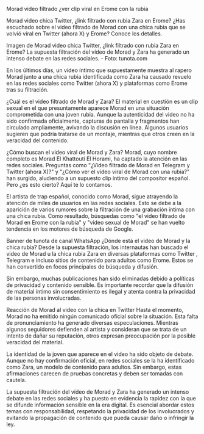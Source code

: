 Morad video filtrado ¿ver clip viral en Erome con la rubia

Morad video chica Twitter, ¿link filtrado con rubia Zara en Erome?
¿Has escuchado sobre el video filtrado de Morad con una chica rubia que se volvió viral en Twitter (ahora X) y Erome? Conoce los detalles.

Imagen de Morad video chica Twitter, ¿link filtrado con rubia Zara en Erome?
La supuesta filtración del vídeo de Morad y Zara ha generado un intenso debate en las redes sociales. - Foto: tunota.com

En los últimos días, un video íntimo que supuestamente muestra al rapero Morad junto a una chica rubia identificada como Zara ha causado revuelo en las redes sociales como Twitter (ahora X) y plataformas como Erome tras su filtración.

¿Cuál es el video filtrado de Morad y Zara?
El material en cuestión es un clip sexual en el que presuntamente aparece Morad en una situación comprometida con una joven rubia. Aunque la autenticidad del video no ha sido confirmada oficialmente, capturas de pantalla y fragmentos han circulado ampliamente, avivando la discusión en línea. Algunos usuarios sugieren que podría tratarse de un montaje, mientras que otros creen en la veracidad del contenido.


¿Cómo buscan el video viral de Morad y Zara?
Morad, cuyo nombre completo es Morad El Khattouti El Horami, ha captado la atención en las redes sociales. Preguntas como "¿Video filtrado de Morad en Telegram y Twitter (ahora X)?" y "¿Cómo ver el video viral de Morad con una rubia?" han surgido, aludiendo a un supuesto clip íntimo del compositor español. Pero ¿es esto cierto? Aquí te lo contamos.


El artista de trap español, conocido como Morad, sigue atrayendo la atención de miles de usuarios en las redes sociales. Esto se debe a la aparición de varios rumores sobre la filtración de una grabación íntima con una chica rubia. Como resultado, búsquedas como "el video filtrado de Morad en Erome con la rubia" y "video sexual de Morad" se han vuelto tendencia en los motores de búsqueda de Google.

Banner de tunota de canal WhatsApp
¿Dónde está el video de Morad y la chica rubia?
Desde la supuesta filtración, los internautas han buscado el video de Morad u la chica rubia Zara en diversas plataformas como Twitter , Telegram e incluso sitios de contenido para adultos como Erome. Estos se han convertido en focos principales de búsqueda y difusión.

Sin embargo, muchas publicaciones han sido eliminadas debido a políticas de privacidad y contenido sensible. Es importante recordar que la difusión de material íntimo sin consentimiento es ilegal y atenta contra la privacidad de las personas involucradas.

Reacción de Morad al video con la chica en Twitter
Hasta el momento, Morad no ha emitido ningún comunicado oficial sobre la situación. Esta falta de pronunciamiento ha generado diversas especulaciones. Mientras algunos seguidores defienden al artista y consideran que se trata de un intento de dañar su reputación, otros expresan preocupación por la posible veracidad del material.

La identidad de la joven que aparece en el video ha sido objeto de debate. Aunque no hay confirmación oficial, en redes sociales se la ha identificado como Zara, un modelo de contenido para adultos. Sin embargo, estas afirmaciones carecen de pruebas concretas y deben ser tomadas con cautela.


La supuesta filtración del vídeo de Morad y Zara ha generado un intenso debate en las redes sociales y ha puesto en evidencia la rapidez con la que se difunde información sensible en la era digital. Es esencial abordar estos temas con responsabilidad, respetando la privacidad de los involucrados y evitando la propagación de contenido que pueda causar daño o infringir la ley.

